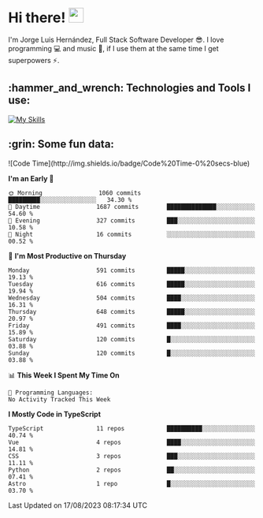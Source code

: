 <h1 align="left">
 <abc>
  <br>Hi there! <img src="https://user-images.githubusercontent.com/42378118/110234147-e3259600-7f4e-11eb-95be-0c4047144dea.gif" width="30"><br>
 </abc>
</h1>

I'm Jorge Luis Hernández, Full Stack Software Developer :sunglasses:. I love programming :computer: and music :musical_score:, if I use them at the same time I get superpowers :zap:. 


<h2 align="left">:hammer_and_wrench: Technologies and Tools I use:</h2>

[![My Skills](https://skillicons.dev/icons?i=js,ts,html,css,py,vue,react,next,nest,postgres,mysql)](https://skillicons.dev)

<h2 align="left">:grin: Some fun data:</h2>
<!--START_SECTION:waka-->
![Code Time](http://img.shields.io/badge/Code%20Time-0%20secs-blue)

**I'm an Early 🐤** 

```text
🌞 Morning                1060 commits        █████████░░░░░░░░░░░░░░░░   34.30 % 
🌆 Daytime                1687 commits        ██████████████░░░░░░░░░░░   54.60 % 
🌃 Evening                327 commits         ███░░░░░░░░░░░░░░░░░░░░░░   10.58 % 
🌙 Night                  16 commits          ░░░░░░░░░░░░░░░░░░░░░░░░░   00.52 % 
```
📅 **I'm Most Productive on Thursday** 

```text
Monday                   591 commits         █████░░░░░░░░░░░░░░░░░░░░   19.13 % 
Tuesday                  616 commits         █████░░░░░░░░░░░░░░░░░░░░   19.94 % 
Wednesday                504 commits         ████░░░░░░░░░░░░░░░░░░░░░   16.31 % 
Thursday                 648 commits         █████░░░░░░░░░░░░░░░░░░░░   20.97 % 
Friday                   491 commits         ████░░░░░░░░░░░░░░░░░░░░░   15.89 % 
Saturday                 120 commits         █░░░░░░░░░░░░░░░░░░░░░░░░   03.88 % 
Sunday                   120 commits         █░░░░░░░░░░░░░░░░░░░░░░░░   03.88 % 
```


📊 **This Week I Spent My Time On** 

```text
💬 Programming Languages: 
No Activity Tracked This Week
```

**I Mostly Code in TypeScript** 

```text
TypeScript               11 repos            ██████████░░░░░░░░░░░░░░░   40.74 % 
Vue                      4 repos             ████░░░░░░░░░░░░░░░░░░░░░   14.81 % 
CSS                      3 repos             ███░░░░░░░░░░░░░░░░░░░░░░   11.11 % 
Python                   2 repos             ██░░░░░░░░░░░░░░░░░░░░░░░   07.41 % 
Astro                    1 repo              █░░░░░░░░░░░░░░░░░░░░░░░░   03.70 % 
```




 Last Updated on 17/08/2023 08:17:34 UTC
<!--END_SECTION:waka-->
